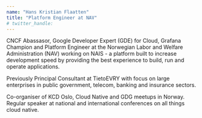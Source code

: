 ```yaml
---
name: "Hans Kristian Flaatten"
title: "Platform Engineer at NAV"
# twitter_handle: 
---
```

CNCF Abassasor, Google Developer Expert (GDE) for Cloud, Grafana Champion and Platform Engineer at the Norwegian Labor and Welfare Administration (NAV) working on NAIS - a platform built to increase development speed by providing the best experience to build, run and operate applications. 

Previously Principal Consultant at TietoEVRY with focus on large enterprises in public government, telecom, banking and insurance sectors. 

Co-organiser of KCD Oslo, Cloud Native and GDG meetups in Norway. Regular speaker at national and international conferences on all things cloud native.
